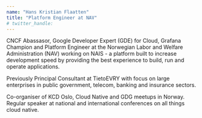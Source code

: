 ```yaml
---
name: "Hans Kristian Flaatten"
title: "Platform Engineer at NAV"
# twitter_handle: 
---
```

CNCF Abassasor, Google Developer Expert (GDE) for Cloud, Grafana Champion and Platform Engineer at the Norwegian Labor and Welfare Administration (NAV) working on NAIS - a platform built to increase development speed by providing the best experience to build, run and operate applications. 

Previously Principal Consultant at TietoEVRY with focus on large enterprises in public government, telecom, banking and insurance sectors. 

Co-organiser of KCD Oslo, Cloud Native and GDG meetups in Norway. Regular speaker at national and international conferences on all things cloud native.
